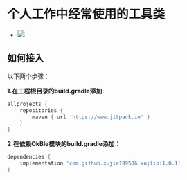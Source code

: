 # 个人工作中经常使用的工具类

- [![](https://jitpack.io/v/xujie199506/xujlib.svg)](https://jitpack.io/#xujie199506/xujlib)

## 如何接入

以下两个步骤：

**1.在工程根目录的build.gradle添加:**

```groovy
allprojects {
    repositories {
        maven { url 'https://www.jitpack.io' }
    }
}
```

**2.在依赖OkBle模块的build.gradle添加：**

```groovy
dependencies {
    implementation 'com.github.xujie199506:xujlib:1.0.1'
}
```
